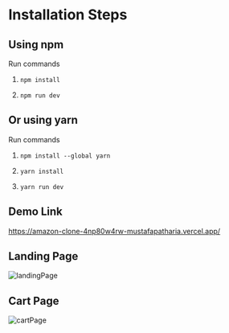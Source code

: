 # Installation Steps


## Using npm

Run commands

1) ```npm install```


2) ```npm run dev```


## Or using yarn

Run commands 

1) ```npm install --global yarn```

2) ```yarn install```

3) ```yarn run dev```

## Demo Link
https://amazon-clone-4np80w4rw-mustafapatharia.vercel.app/


## Landing Page
![landingPage](https://user-images.githubusercontent.com/46315219/171383458-84be5cb2-b771-4b2e-b0dc-78c3e95f372a.png)

## Cart Page
![cartPage](https://user-images.githubusercontent.com/46315219/171383749-0239831b-5ff3-4962-b1b9-88f7a61c5a59.png)


